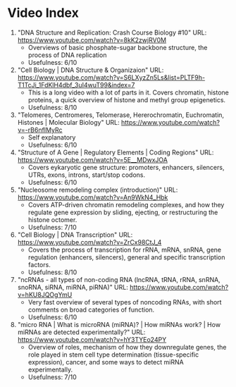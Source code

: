 # Video Index

1. "DNA Structure and Replication: Crash Course Biology #10" URL: https://www.youtube.com/watch?v=8kK2zwjRV0M
   * Overviews of basic phosphate-sugar backbone structure, the process of DNA replication
   * Usefulness: 6/10
1. "Cell Biology | DNA Structure & Organizaion" URL: https://www.youtube.com/watch?v=S6LXyzZn5Ls&list=PLTF9h-T1TcJi_1FdKlH4dbf_3uI4wuT99&index=7
   * This is a long video with a lot of parts in it. Covers chromatin, histone proteins, a quick overview of histone and methyl group epigenetics.
   * Usefulness: 8/10
1. "Telomeres, Centromeres, Telomerase, Hererochromatin, Euchromatin, Histones | Molecular Biology" URL: https://www.youtube.com/watch?v=-rB6nfIMyRc
   * Self explanatory
   * Usefulness: 6/10
1. "Structure of A Gene | Regulatory Elements | Coding Regions" URL: https://www.youtube.com/watch?v=5E__MDwxJOA
   * Covers eykaryotic gene structure: promoters, enhancers, silencers, UTRs, exons, introns, start/stop codons.
   * Usefulness: 6/10
1. "Nucleosome remodeling complex (introduction)" URL: https://www.youtube.com/watch?v=An9WkN4_Hbk
   * Covers ATP-driven chromatin remodeling complexes, and how they regulate gene expression by sliding, ejecting, or restructuring the histone octomer.
   * Usefulness: 7/10
1. "Cell Biology | DNA Transcription" URL: https://www.youtube.com/watch?v=ZrCx98CtJ_4
   * Covers the process of transcription for rRNA, mRNA, snRNA, gene regulation (enhancers, silencers), general and specific transcription factors.
   * Usefulness: 8/10
1. "ncRNAs - all types of non-coding RNA (lncRNA, tRNA, rRNA, snRNA, snoRNA, siRNA, miRNA, piRNA)" URL: https://www.youtube.com/watch?v=hKU8JQOgYmU
   * Very fast overview of several types of noncoding RNAs, with short comments on broad categories of function.
   * Usefulness: 6/10
1. "micro RNA | What is microRNA (miRNA)? | How miRNAs work? | How miRNAs are detected experimentally?" URL: https://www.youtube.com/watch?v=hY3TYEo24PY
   * Overview of roles, mechanism of how they downregulate genes, the role played in stem cell type determination (tissue-specific expression), cancer, and some ways to detect miRNA experimentally.
   * Usefulness: 7/10


